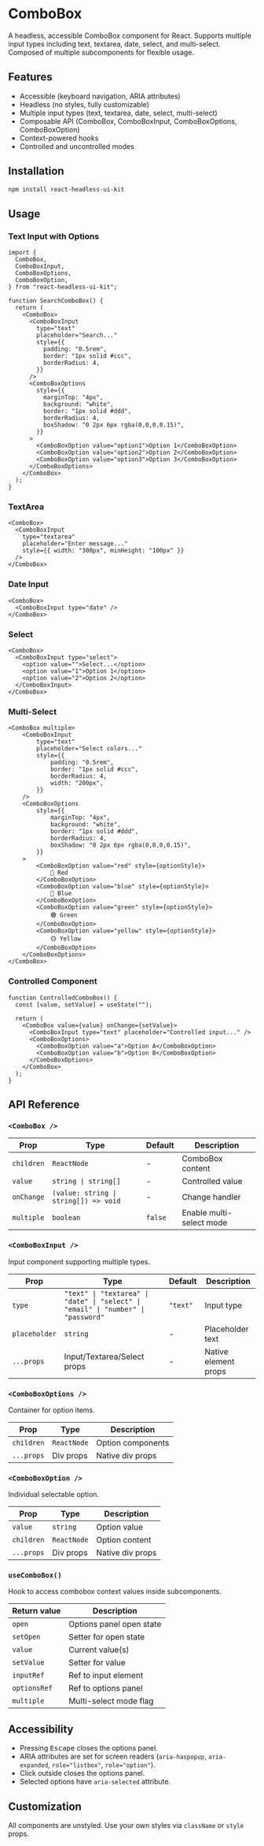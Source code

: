 # ComboBox

A headless, accessible ComboBox component for React. Supports multiple input types including text, textarea, date, select, and multi-select. Composed of multiple subcomponents for flexible usage.

## Features

- Accessible (keyboard navigation, ARIA attributes)
- Headless (no styles, fully customizable)
- Multiple input types (text, textarea, date, select, multi-select)
- Composable API (ComboBox, ComboBoxInput, ComboBoxOptions, ComboBoxOption)
- Context-powered hooks
- Controlled and uncontrolled modes

## Installation

```bash
npm install react-headless-ui-kit
```

## Usage

### Text Input with Options

```tsx
import {
  ComboBox,
  ComboBoxInput,
  ComboBoxOptions,
  ComboBoxOption,
} from "react-headless-ui-kit";

function SearchComboBox() {
  return (
    <ComboBox>
      <ComboBoxInput
        type="text"
        placeholder="Search..."
        style={{
          padding: "0.5rem",
          border: "1px solid #ccc",
          borderRadius: 4,
        }}
      />
      <ComboBoxOptions
        style={{
          marginTop: "4px",
          background: "white",
          border: "1px solid #ddd",
          borderRadius: 4,
          boxShadow: "0 2px 6px rgba(0,0,0,0.15)",
        }}
      >
        <ComboBoxOption value="option1">Option 1</ComboBoxOption>
        <ComboBoxOption value="option2">Option 2</ComboBoxOption>
        <ComboBoxOption value="option3">Option 3</ComboBoxOption>
      </ComboBoxOptions>
    </ComboBox>
  );
}
```

### TextArea

```tsx
<ComboBox>
  <ComboBoxInput
    type="textarea"
    placeholder="Enter message..."
    style={{ width: "300px", minHeight: "100px" }}
  />
</ComboBox>
```

### Date Input

```tsx
<ComboBox>
  <ComboBoxInput type="date" />
</ComboBox>
```

### Select

```tsx
<ComboBox>
  <ComboBoxInput type="select">
    <option value="">Select...</option>
    <option value="1">Option 1</option>
    <option value="2">Option 2</option>
  </ComboBoxInput>
</ComboBox>
```

### Multi-Select

```tsx
<ComboBox multiple>
    <ComboBoxInput
        type="text"
        placeholder="Select colors..."
        style={{
            padding: "0.5rem",
            border: "1px solid #ccc",
            borderRadius: 4,
            width: "200px",
        }}
    />
    <ComboBoxOptions
        style={{
            marginTop: "4px",
            background: "white",
            border: "1px solid #ddd",
            borderRadius: 4,
            boxShadow: "0 2px 6px rgba(0,0,0,0.15)",
        }}
    >
        <ComboBoxOption value="red" style={optionStyle}>
            🔴 Red
        </ComboBoxOption>
        <ComboBoxOption value="blue" style={optionStyle}>
            🔵 Blue
        </ComboBoxOption>
        <ComboBoxOption value="green" style={optionStyle}>
            🟢 Green
        </ComboBoxOption>
        <ComboBoxOption value="yellow" style={optionStyle}>
            🟡 Yellow
        </ComboBoxOption>
    </ComboBoxOptions>
</ComboBox>
```

### Controlled Component

```tsx
function ControlledComboBox() {
  const [value, setValue] = useState("");

  return (
    <ComboBox value={value} onChange={setValue}>
      <ComboBoxInput type="text" placeholder="Controlled input..." />
      <ComboBoxOptions>
        <ComboBoxOption value="a">Option A</ComboBoxOption>
        <ComboBoxOption value="b">Option B</ComboBoxOption>
      </ComboBoxOptions>
    </ComboBox>
  );
}
```

## API Reference

### `<ComboBox />`

| Prop       | Type                        | Default | Description                          |
|------------|-----------------------------|---------|--------------------------------------|
| `children` | `ReactNode`                 | -       | ComboBox content                     |
| `value`    | `string \| string[]`        | -       | Controlled value                     |
| `onChange` | `(value: string \| string[]) => void` | -  | Change handler           |
| `multiple` | `boolean`                   | `false` | Enable multi-select mode             |

### `<ComboBoxInput />`

Input component supporting multiple types.

| Prop          | Type                                              | Default  | Description                    |
|---------------|---------------------------------------------------|----------|--------------------------------|
| `type`        | `"text" \| "textarea" \| "date" \| "select" \| "email" \| "number" \| "password"` | `"text"` | Input type |
| `placeholder` | `string`                                          | -        | Placeholder text               |
| `...props`    | Input/Textarea/Select props                       | -        | Native element props           |

### `<ComboBoxOptions />`

Container for option items.

| Prop       | Type         | Description              |
|------------|--------------|--------------------------|
| `children` | `ReactNode`  | Option components        |
| `...props` | Div props    | Native div props         |

### `<ComboBoxOption />`

Individual selectable option.

| Prop       | Type         | Description                    |
|------------|--------------|--------------------------------|
| `value`    | `string`     | Option value                   |
| `children` | `ReactNode`  | Option content                 |
| `...props` | Div props    | Native div props               |

### `useComboBox()`

Hook to access combobox context values inside subcomponents.

| Return value | Description                      |
|--------------|----------------------------------|
| `open`       | Options panel open state         |
| `setOpen`    | Setter for open state            |
| `value`      | Current value(s)                 |
| `setValue`   | Setter for value                 |
| `inputRef`   | Ref to input element             |
| `optionsRef` | Ref to options panel             |
| `multiple`   | Multi-select mode flag           |

## Accessibility

- Pressing <kbd>Escape</kbd> closes the options panel.
- ARIA attributes are set for screen readers (`aria-haspopup`, `aria-expanded`, `role="listbox"`, `role="option"`).
- Click outside closes the options panel.
- Selected options have `aria-selected` attribute.

## Customization

All components are unstyled. Use your own styles via `className` or `style` props.
